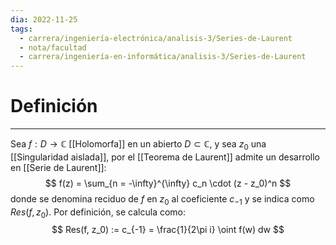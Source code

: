```yaml
---
dia: 2022-11-25
tags:
  - carrera/ingeniería-electrónica/analisis-3/Series-de-Laurent
  - nota/facultad
  - carrera/ingeniería-en-informática/analisis-3/Series-de-Laurent
---
```

# Definición
---
Sea $f : D \to \mathbb{C}$ [[Holomorfa]] en un abierto $D \subset \mathbb{C}$, y sea $z_0$ una [[Singularidad aislada]], por el [[Teorema de Laurent]] admite un desarrollo en [[Serie de Laurent]]: $$ f(z) = \sum_{n = -\infty}^{\infty} c_n \cdot (z - z_0)^n $$ donde se denomina reciduo de $f$ en $z_0$ al coeficiente $c_{-1}$ y se indica como $Res(f, z_0)$. Por definición, se calcula como: $$ Res(f, z_0) := c_{-1} = \frac{1}{2\pi i} \oint f(w) dw $$